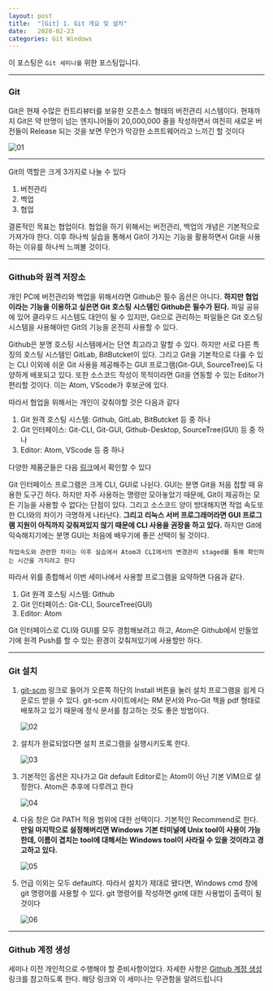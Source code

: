 ```yaml
---
layout: post
title:  "[Git] 1. Git 개요 및 설치"
date:   2020-02-23
categories: Git Windows
---
```


이 포스팅은 `Git 세미나를` 위한 포스팅입니다.

---
### Git

Git은 현재 수많은 컨트리뷰터를 보유한 오픈소스 형태의 버전관리 시스템이다. 현재까지 Git은 약 만명이 넘는 엔지니어들이 20,000,000 줄을 작성하면서 여전히 새로운 버전들이 Release 되는 것을 보면 무언가 막강한 소프트웨어라고 느끼긴 할 것이다

![01](https://drive.google.com/uc?id=17uG9PEmw8YVIropcCB2MgDYP8u8mbbdx)

---

Git의 역할은 크게 3가지로 나눌 수 있다
1. 버전관리
2. 백업
3. 협업

결론적인 목표는 협업이다. 협업을 하기 위해서는 버전관리, 백업의 개념은 기본적으로 가져가야 한다. 이후 하나씩 실습을 통해서 Git이 가지는 기능을 활용하면서 Git을 사용하는 이유를 하나씩 느껴볼 것이다.

---
### Github와 원격 저장소

개인 PC에 버전관리와 백업을 위해서라면 Github은 필수 옵션은 아니다. __하지만 협업이라는 기능을 이용하고 싶은면 Git 호스팅 시스템인 Github은 필수가 된다.__ 파일 공유에 있어 클라우드 시스템도 대안이 될 수 있지만, Git으로 관리하는 파일들은 Git 호스팅 시스템을 사용해야만 Git의 기능을 온전히 사용할 수 있다.

Github은 분명 호스팅 시스템에서는 단연 최고라고 말할 수 있다. 하지만 서로 다른 특징의 호스팅 시스템인 GitLab, BitButcket이 있다. 그리고 Git을 기본적으로 다룰 수 있는 CLI 이외에 쉬운 Git 사용을 제공해주는 GUI 프로그램(Git-GUI, SourceTree)도 다양하게 배포되고 있다. 또한 소스코드 작성이 목적이라면 Git을 연동할 수 있는 Editor가 편리할 것이다. 이는 Atom, VScode가 후보군에 있다.

따라서 협업을 위해서는 개인이 갖춰야할 것은 다음과 같다

1. Git 원격 호스팅 시스템: Github, GitLab, BitButcket 등 중 하나
2. Git 인터페이스: Git-CLI, Git-GUI, Github-Desktop, SourceTree(GUI) 등 중 하나
3. Editor: Atom, VScode 등 중 하나

다양한 제품군들은 다음 [링크](https://git-scm.com/downloads/guis)에서 확인할 수 있다

Git 인터페이스 프로그램은 크게 CLI, GUI로 나뉜다. GUI는 분명 Git을 처음 접할 때 유용한 도구긴 하다. 하지만 자주 사용하는 명령만 모아놓았기 때문에, Git이 제공하는 모든 기능을 사용할 수 없다는 단점이 있다. 그리고 소스코드 양이 방대해지면 작업 속도또한 CLI와의 차이가 극명하게 나타난다. __그리고 리눅스 서버 프로그래머라면 GUI 프로그램 지원이 아직까지 갖춰져있지 않기 때문에 CLI 사용을 권장을 하고 있다.__ 하지만 Git에 익숙해지기에는 분명 GUI는 처음에 배우기에 좋은 선택이 될 것이다.

`작업속도와 관련한 차이는 이후 실습에서 Atom과 CLI에서의 변경관리 staged를 통해 확인하는 시간을 가지려고 한다`

따라서 위를 종합해서 이번 세미나에서 사용할 프로그램을 요약하면 다음과 같다.

1. Git 원격 호스팅 시스템: Github
2. Git 인터페이스: Git-CLI, SourceTree(GUI)
3. Editor: Atom

Git 인터페이스로 CLI와 GUI를 모두 경험해보려고 하고, Atom은 Github에서 만들었기에 원격 Push를 할 수 있는 환경이 갖춰져있기에 사용할만 하다.

---
### Git 설치

1. [git-scm](https://git-scm.com/doc) 링크로 들어가 오른쪽 하단의 Install 버튼을 눌러 설치 프로그램을 쉽게 다운로드 받을 수 있다. git-scm 사이트에서는 RM 문서와 Pro-Git 책을 pdf 형태로 배포하고 있기 때문에 정식 문서를 참고하는 것도 좋은 방법이다.


    ![02](https://drive.google.com/uc?id=1zxoOCRCw5ariyVvKY_qUiBx-kDj7RKFt)


2. 설치가 완료되었다면 설치 프로그램을 실행시키도록 한다.


    ![03](https://drive.google.com/uc?id=1HxBUrCodchOownTHAXecdl2BpCNSXjeA)


3. 기본적인 옵션은 지나가고 Git default Editor로는 Atom이 아닌 기본 VIM으로 설정한다. Atom은 추후에 다루려고 한다


    ![04](https://drive.google.com/uc?id=1YL1H9sBtTsqBTtOh0rpSWmcF7CSvexsG)


4. 다음 창은 Git PATH 적용 범위에 대한 선택이다. 기본적인 Recommend로 한다. __만일 마지막으로 설정해버리면 Windows 기본 터미널에 Unix tool이 사용이 가능한데, 이름이 겹치는 tool에 대해서는 Windows tool이 사라질 수 있을 것이라고 경고하고 있다.__


    ![05](https://drive.google.com/uc?id=1wXAMegjxYUt0NBZF52EJOXrszJAMhUQZ)


5. 언급 이외는 모두 default다. 따라서 설치가 제대로 됐다면, Windows cmd 창에 git 명령어를 사용할 수 있다. git 명령어를 작성하면 git에 대한 사용법이 출력이 될 것이다


    ![06](https://drive.google.com/uc?id=1_p0jWv0YXaOZkvl2nZfp_Q5cQmuZodtz)


---
### Github 계정 생성

세미나 이전 개인적으로 수행해야 할 준비사항이었다. 자세한 사항은 [Github 계정 생성](https://gabii.tistory.com/entry/Git-Github-계정-생성하기) 링크를 참고하도록 한다. 해당 링크와 이 세미나는 무관함을 알려드립니다
